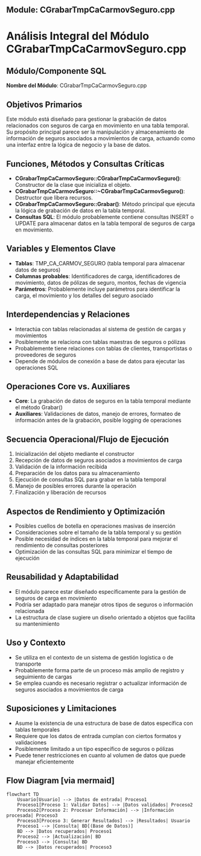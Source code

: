 ## Module: CGrabarTmpCaCarmovSeguro.cpp
# Análisis Integral del Módulo CGrabarTmpCaCarmovSeguro.cpp

## Módulo/Componente SQL
**Nombre del Módulo**: CGrabarTmpCaCarmovSeguro.cpp

## Objetivos Primarios
Este módulo está diseñado para gestionar la grabación de datos relacionados con seguros de carga en movimiento en una tabla temporal. Su propósito principal parece ser la manipulación y almacenamiento de información de seguros asociados a movimientos de carga, actuando como una interfaz entre la lógica de negocio y la base de datos.

## Funciones, Métodos y Consultas Críticas
- **CGrabarTmpCaCarmovSeguro::CGrabarTmpCaCarmovSeguro()**: Constructor de la clase que inicializa el objeto.
- **CGrabarTmpCaCarmovSeguro::~CGrabarTmpCaCarmovSeguro()**: Destructor que libera recursos.
- **CGrabarTmpCaCarmovSeguro::Grabar()**: Método principal que ejecuta la lógica de grabación de datos en la tabla temporal.
- **Consultas SQL**: El módulo probablemente contiene consultas INSERT o UPDATE para almacenar datos en la tabla temporal de seguros de carga en movimiento.

## Variables y Elementos Clave
- **Tablas**: TMP_CA_CARMOV_SEGURO (tabla temporal para almacenar datos de seguros)
- **Columnas probables**: Identificadores de carga, identificadores de movimiento, datos de pólizas de seguro, montos, fechas de vigencia
- **Parámetros**: Probablemente incluye parámetros para identificar la carga, el movimiento y los detalles del seguro asociado

## Interdependencias y Relaciones
- Interactúa con tablas relacionadas al sistema de gestión de cargas y movimientos
- Posiblemente se relaciona con tablas maestras de seguros o pólizas
- Probablemente tiene relaciones con tablas de clientes, transportistas o proveedores de seguros
- Depende de módulos de conexión a base de datos para ejecutar las operaciones SQL

## Operaciones Core vs. Auxiliares
- **Core**: La grabación de datos de seguros en la tabla temporal mediante el método Grabar()
- **Auxiliares**: Validaciones de datos, manejo de errores, formateo de información antes de la grabación, posible logging de operaciones

## Secuencia Operacional/Flujo de Ejecución
1. Inicialización del objeto mediante el constructor
2. Recepción de datos de seguros asociados a movimientos de carga
3. Validación de la información recibida
4. Preparación de los datos para su almacenamiento
5. Ejecución de consultas SQL para grabar en la tabla temporal
6. Manejo de posibles errores durante la operación
7. Finalización y liberación de recursos

## Aspectos de Rendimiento y Optimización
- Posibles cuellos de botella en operaciones masivas de inserción
- Consideraciones sobre el tamaño de la tabla temporal y su gestión
- Posible necesidad de índices en la tabla temporal para mejorar el rendimiento de consultas posteriores
- Optimización de las consultas SQL para minimizar el tiempo de ejecución

## Reusabilidad y Adaptabilidad
- El módulo parece estar diseñado específicamente para la gestión de seguros de carga en movimiento
- Podría ser adaptado para manejar otros tipos de seguros o información relacionada
- La estructura de clase sugiere un diseño orientado a objetos que facilita su mantenimiento

## Uso y Contexto
- Se utiliza en el contexto de un sistema de gestión logística o de transporte
- Probablemente forma parte de un proceso más amplio de registro y seguimiento de cargas
- Se emplea cuando es necesario registrar o actualizar información de seguros asociados a movimientos de carga

## Suposiciones y Limitaciones
- Asume la existencia de una estructura de base de datos específica con tablas temporales
- Requiere que los datos de entrada cumplan con ciertos formatos y validaciones
- Posiblemente limitado a un tipo específico de seguros o pólizas
- Puede tener restricciones en cuanto al volumen de datos que puede manejar eficientemente
## Flow Diagram [via mermaid]
```mermaid
flowchart TD
    Usuario[Usuario] --> |Datos de entrada| Proceso1
    Proceso1[Proceso 1: Validar Datos] --> |Datos validados| Proceso2
    Proceso2[Proceso 2: Procesar Información] --> |Información procesada| Proceso3
    Proceso3[Proceso 3: Generar Resultados] --> |Resultados| Usuario
    Proceso1 --> |Consulta| BD[(Base de Datos)]
    BD --> |Datos recuperados| Proceso1
    Proceso2 --> |Actualización| BD
    Proceso3 --> |Consulta| BD
    BD --> |Datos recuperados| Proceso3
```
